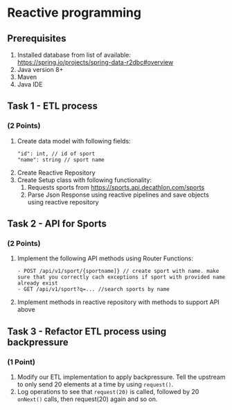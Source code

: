 # Reactive programming

## Prerequisites
1.	Installed database from list of available: https://spring.io/projects/spring-data-r2dbc#overview
2.	Java version 8+
3.	Maven
4.	Java IDE

## Task 1 - ETL process 
### (2 Points)
1. Create data model with following fields:
   ```
   "id": int, // id of sport
   "name": string // sport name
   ```
2. Create Reactive Repository
3. Create Setup class with following functionality:
    1. Requests sports from https://sports.api.decathlon.com/sports
    2. Parse Json Response using reactive pipelines and save objects using reactive repository
      
## Task 2 - API for Sports 
### (2 Points)
1. Implement the following API methods using Router Functions:
   ```
   - POST /api/v1/sport/{sportname]} // create sport with name. make sure that you correctly cach exceptions if sport with provided name already exist
   - GET /api/v1/sport?q=... //search sports by name
   ```
2. Implement methods in reactive repository with methods to support API above
      
## Task 3 - Refactor ETL process using backpressure 
### (1 Point)
1. Modify our ETL implementation to apply backpressure. Tell the upstream to only send 20 elements at a time by using `request()`.
2. Log operations to see that `request(20)` is called, followed by 20 `onNext()` calls, then request(20) again and so on.
